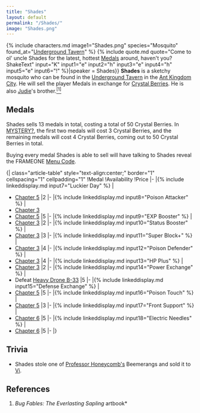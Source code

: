 ```yaml
---
title: "Shades"
layout: default
permalink: "/Shades/"
image: "Shades.png"
---
```

{% include characters.md image1="Shades.png" species="Mosquito" found_at="[Underground Tavern](/Underground_Tavern)" %}
{% include quote.md quote="Come to ol' uncle Shades for the latest, hottest [Medals](/Medals) around, haven't you? ShakeText" input="K" input1="e" input2="h" input3="e" input4="h" input5="e" input6="!" %}|speaker = Shades}}
**Shades** is a sketchy mosquito who can be found in the [Underground Tavern](/Underground_Tavern) in the [Ant Kingdom City](/Ant_Kingdom_City). He will sell the player Medals in exchange for [Crystal Berries](/Crystal_Berries). He is also [Judie](/Judie)'s brother.[<sup>[1]</sup>](#references)

## Medals
Shades sells 13 medals in total, costing a total of 50 Crystal Berries. In [MYSTERY?](/Menu_Codes#MYSTERY), the first two medals will cost 3 Crystal Berries, and the remaining medals will cost 4 Crystal Berries, coming out to 50 Crystal Berries in total.

Buying every medal Shades is able to sell will have talking to Shades reveal the FRAMEONE [Menu Code](/Menu_Codes).

{| class="article-table" style="text-align:center;" border="1" cellspacing="1" cellpadding="1"
!Medal
!Availability
!Price
|-
|{% include linkeddisplay.md input7="Luckier Day" %}
|
* [Chapter 5](/Chapter_5)
|2
|-
|{% include linkeddisplay.md input8="Poison Attacker" %}
|
* [Chapter 3](/Chapter_3)
* [Chapter 5](/Chapter_5)
|5
|-
|{% include linkeddisplay.md input9="EXP Booster" %}
|
* [Chapter 3](/Chapter_3)
|2
|-
|{% include linkeddisplay.md input10="Status Booster" %}
|
* [Chapter 3](/Chapter_3)
|3
|-
|{% include linkeddisplay.md input11="Super Block+" %}
|
* [Chapter 3](/Chapter_3)
|4
|-
|{% include linkeddisplay.md input12="Poison Defender" %}
|
* [Chapter 3](/Chapter_3)
|4
|-
|{% include linkeddisplay.md input13="HP Plus" %}
|
* [Chapter 3](/Chapter_3)
|2
|-
|{% include linkeddisplay.md input14="Power Exchange" %}
|
* Defeat [Heavy Drone B-33](/Heavy_Drone_B-33)
|5
|-
|{% include linkeddisplay.md input15="Defense Exchange" %}
|
* [Chapter 5](/Chapter_5)
|5
|-
|{% include linkeddisplay.md input16="Poison Touch" %}
|
* [Chapter 5](/Chapter_5)
|3
|-
|{% include linkeddisplay.md input17="Front Support" %}
|
* [Chapter 6](/Chapter_6)
|5
|-
|{% include linkeddisplay.md input18="Electric Needles" %}
|
* [Chapter 6](/Chapter_6)
|5
|-
|}

## Trivia
* Shades stole one of [Professor Honeycomb's](/Professor_Honeycomb) Beemerangs and sold it to [Vi](/Vi).

## References
1. *Bug Fables: The Everlasting Sapling* artbook*